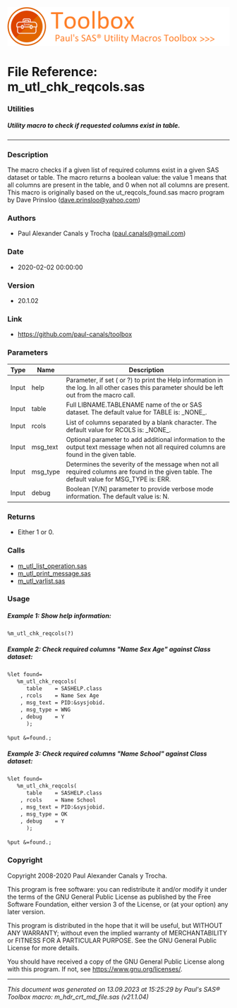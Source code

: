 ![../../misc/images/doc_banner.png](../../misc/images/doc_banner.png)
# 
# File Reference: m_utl_chk_reqcols.sas

### Utilities

##### Utility macro to check if requested columns exist in table.

***

### Description
The macro checks if a given list of required columns exist in a given SAS dataset or table. The macro returns a boolean value: the value 1 means that all columns are present in the
 table, and 0 when not all columns are present. This macro is originally based on the ut_reqcols_found.sas macro program by Dave Prinsloo (dave.prinsloo@yahoo.com)

### Authors
* Paul Alexander Canals y Trocha (paul.canals@gmail.com)

### Date
* 2020-02-02 00:00:00

### Version
* 20.1.02

### Link
* https://github.com/paul-canals/toolbox

### Parameters
| Type | Name | Description |
| ---- | ---- | ----------- |
| Input | help | Parameter, if set ( or ?) to print the Help information in the log. In all other cases this parameter should be left out from the macro call. |
| Input | table | Full LIBNAME.TABLENAME name of the or SAS dataset. The default value for TABLE is: \_NONE\_. |
| Input | rcols | List of columns separated by a blank character. The default value for RCOLS is: \_NONE\_. |
| Input | msg_text | Optional parameter to add additional information to the output text message when not all required columns are found in the given table. |
| Input | msg_type | Determines the severity of the message when not all required columns are found in the given table. The default value for MSG_TYPE is: ERR. |
| Input | debug | Boolean [Y/N] parameter to provide verbose mode information. The default value is: N. |

### Returns
* Either 1 or 0.

### Calls
* [m_utl_list_operation.sas](m_utl_list_operation.md)
* [m_utl_print_message.sas](m_utl_print_message.md)
* [m_utl_varlist.sas](m_utl_varlist.md)

### Usage

##### Example 1: Show help information:
```sas
%m_utl_chk_reqcols(?)
```

##### Example 2: Check required columns "Name Sex Age" against Class dataset:
```sas
%let found=
   %m_utl_chk_reqcols(
      table    = SASHELP.class
    , rcols    = Name Sex Age
    , msg_text = PID:&sysjobid.
    , msg_type = WNG
    , debug    = Y
      );

%put &=found.;

```

##### Example 3: Check required columns "Name School" against Class dataset:
```sas
%let found=
   %m_utl_chk_reqcols(
      table    = SASHELP.class
    , rcols    = Name School
    , msg_text = PID:&sysjobid.
    , msg_type = OK
    , debug    = Y
      );

%put &=found.;

```

### Copyright
Copyright 2008-2020 Paul Alexander Canals y Trocha. 
 
This program is free software: you can redistribute it and/or modify 
it under the terms of the GNU General Public License as published by 
the Free Software Foundation, either version 3 of the License, or 
(at your option) any later version. 
 
This program is distributed in the hope that it will be useful, 
but WITHOUT ANY WARRANTY; without even the implied warranty of 
MERCHANTABILITY or FITNESS FOR A PARTICULAR PURPOSE. See the 
GNU General Public License for more details. 
 
You should have received a copy of the GNU General Public License 
along with this program. If not, see <https://www.gnu.org/licenses/>. 


***
*This document was generated on 13.09.2023 at 15:25:29  by Paul's SAS&reg; Toolbox macro: m_hdr_crt_md_file.sas (v21.1.04)*
